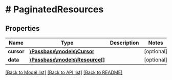 # # PaginatedResources

## Properties

Name | Type | Description | Notes
------------ | ------------- | ------------- | -------------
**cursor** | [**\Passbase\models\Cursor**](Cursor.md) |  | [optional]
**data** | [**\Passbase\models\Resource[]**](Resource.md) |  | [optional]

[[Back to Model list]](../../README.md#models) [[Back to API list]](../../README.md#endpoints) [[Back to README]](../../README.md)
